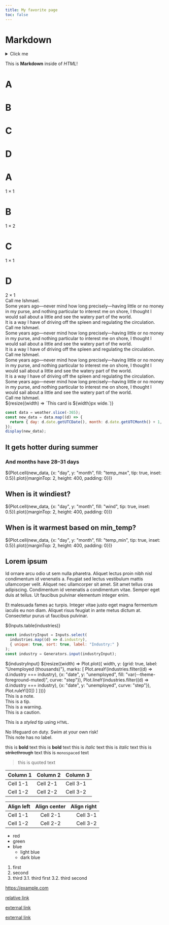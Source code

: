 ```yaml
---
title: My favorite page
toc: false
---
```


# Markdown

<details>
  <summary>Click me</summary>
  This text is not visible by default.
</details>

<div class="grid grid-cols-4">
  <div class="card">

This is **Markdown** inside of _HTML_!

</div>
</div>

<div class="grid grid-cols-4">
  <div class="card"><h1>A</h1></div>
  <div class="card"><h1>B</h1></div>
  <div class="card"><h1>C</h1></div>
  <div class="card"><h1>D</h1></div>
</div>

<div class="grid grid-cols-2">
  <div class="card"><h1>A</h1>1 × 1</div>
  <div class="card grid-rowspan-2"><h1>B</h1>1 × 2</div>
  <div class="card"><h1>C</h1>1 × 1</div>
  <div class="card grid-colspan-2"><h1>D</h1>2 × 1</div>
</div>

<div class="grid grid-cols-2">
  <div class="card">Call me Ishmael.</div>
  <div class="card">Some years ago—never mind how long precisely—having little or no money in my purse, and nothing particular to interest me on shore, I thought I would sail about a little and see the watery part of the world.</div>
  <div class="card">It is a way I have of driving off the spleen and regulating the circulation.</div>
</div>

<div class="grid grid-cols-2" style="grid-auto-rows: auto;">
  <div class="card">Call me Ishmael.</div>
  <div class="card">Some years ago—never mind how long precisely—having little or no money in my purse, and nothing particular to interest me on shore, I thought I would sail about a little and see the watery part of the world.</div>
  <div class="card">It is a way I have of driving off the spleen and regulating the circulation.</div>
</div>

<div class="grid grid-cols-2">
  <div class="card">Call me Ishmael.</div>
  <div class="card">Some years ago—never mind how long precisely—having little or no money in my purse, and nothing particular to interest me on shore, I thought I would sail about a little and see the watery part of the world.</div>
</div>
<div class="grid grid-cols-2">
  <div class="card">It is a way I have of driving off the spleen and regulating the circulation.</div>
</div>

<div class="grid grid-cols-2">
  <div>Some years ago—never mind how long precisely—having little or no money in my purse, and nothing particular to interest me on shore, I thought I would sail about a little and see the watery part of the world.</div>
  <div class="card">Call me Ishmael.</div>
</div>

<div class="grid grid-cols-4">
  <div class="card">
    ${resize((width) => `This card is ${width}px wide.`)}
  </div>
</div>

```js
const data = weather.slice(-365);
const new_data = data.map((d) => {
  return { day: d.date.getUTCDate(), month: d.date.getUTCMonth() + 1, ...d };
});
display(new_data);
```

<div class="card" style="max-width: 640px;">
  <h2>It gets hotter during summer</h2>
  <h3>And months have 28–31 days</h3>
  ${Plot.cell(new_data, {x: "day", y: "month", fill: "temp_max", tip: true, inset: 0.5}).plot({marginTop: 2, height: 400, padding: 0})}
</div>

<div class="card" style="max-width: 640px;">
  <h2>When is it windiest?</h2>
  ${Plot.cell(new_data, {x: "day", y: "month", fill: "wind", tip: true, inset: 0.5}).plot({marginTop: 2, height: 400, padding: 0})}
</div>

<div class="card" style="max-width: 640px;">
  <h2>When is it warmest based on min_temp?</h2>
  ${Plot.cell(new_data, {x: "day", y: "month", fill: "temp_min", tip: true, inset: 0.5}).plot({marginTop: 2, height: 400, padding: 0})}
</div>

<div class="grid grid-cols-2">
  <div class="card">
    <h2>Lorem ipsum</h2>
    <p>Id ornare arcu odio ut sem nulla pharetra. Aliquet lectus proin nibh nisl condimentum id venenatis a. Feugiat sed lectus vestibulum mattis ullamcorper velit. Aliquet nec ullamcorper sit amet. Sit amet tellus cras adipiscing. Condimentum id venenatis a condimentum vitae. Semper eget duis at tellus. Ut faucibus pulvinar elementum integer enim.</p>
    <p>Et malesuada fames ac turpis. Integer vitae justo eget magna fermentum iaculis eu non diam. Aliquet risus feugiat in ante metus dictum at. Consectetur purus ut faucibus pulvinar.</p>
  </div>
  <div class="card" style="padding: 0;">
    ${Inputs.table(industries)}
  </div>
</div>

```js
const industryInput = Inputs.select(
  industries.map((d) => d.industry),
  { unique: true, sort: true, label: "Industry:" }
);
const industry = Generators.input(industryInput);
```

<div class="card" style="display: flex; flex-direction: column; gap: 1rem;">
  ${industryInput}
  ${resize((width) => Plot.plot({
    width,
    y: {grid: true, label: "Unemployed (thousands)"},
    marks: [
     Plot.areaY(industries.filter((d) => d.industry === industry), {x: "date", y: "unemployed", fill: "var(--theme-foreground-muted)", curve: "step"}),
      Plot.lineY(industries.filter((d) => d.industry === industry), {x: "date", y: "unemployed", curve: "step"}),
     Plot.ruleY([0])
    ]
  }))}
</div>

<div class="note">This is a note.</div>

<div class="tip">This is a tip.</div>

<div class="warning">This is a warning.</div>

<div class="caution">This is a caution.</div>

<div class="tip">
  <p>This is a <i>styled</i> tip using <small>HTML</small>.</p>
</div>

<div class="warning" label="⚠️ Danger ⚠️">No lifeguard on duty. Swim at your own risk!</div>

<div class="note" label>This note has no label.</div>

this is **bold** text
this is **bold** text
this is _italic_ text
this is _italic_ text
this is ~~strikethrough~~ text
this is `monospaced` text

> this is quoted text

| Column 1 | Column 2 | Column 3 |
| -------- | -------- | -------- |
| Cell 1-1 | Cell 2-1 | Cell 3-1 |
| Cell 1-2 | Cell 2-2 | Cell 3-2 |

| Align left | Align center | Align right |
| :--------- | :----------: | ----------: |
| Cell 1-1   |   Cell 2-1   |    Cell 3-1 |
| Cell 1-2   |   Cell 2-2   |    Cell 3-2 |

- red
- green
- blue
  - light blue
  - dark blue

1. first
2. second
3. third
   3.1. third first
   3.2. third second

<https://example.com>

[relative link](./dashboard)

[external link](https://example.com)

[external link](<https://en.wikipedia.org/wiki/Tar_(computing)>)
